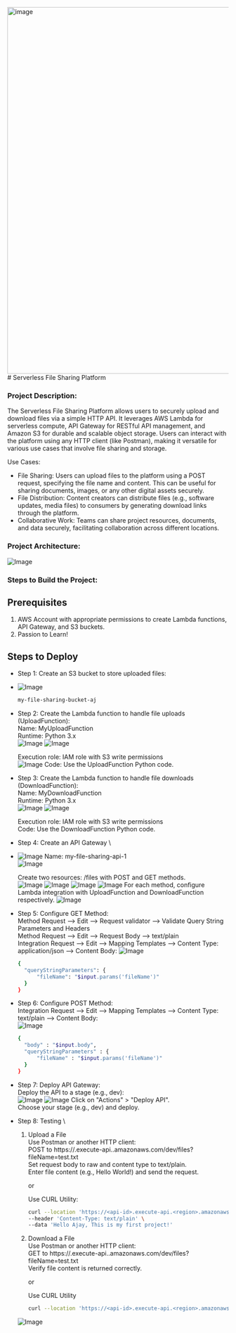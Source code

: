 <img width="1903" height="834" alt="image" src="https://github.com/user-attachments/assets/4aab5e3a-3ebd-4d35-ae2d-c48168ef65db" /># Serverless File Sharing Platform

### Project Description:

The Serverless File Sharing Platform allows users to securely upload and download files via a simple HTTP API. It leverages AWS Lambda for serverless compute, API Gateway for RESTful API management, and Amazon S3 for durable and scalable object storage. Users can interact with the platform using any HTTP client (like Postman), making it versatile for various use cases that involve file sharing and storage.


Use Cases: 

* File Sharing: Users can upload files to the platform using a POST request, specifying the file name and content. This can be useful for sharing documents, images, or any other digital assets securely. 
* File Distribution: Content creators can distribute files (e.g., software updates, media files) to consumers by generating download links through the platform. 
* Collaborative Work: Teams can share project resources, documents, and data securely, facilitating collaboration across different locations.

### Project Architecture:

![Image](https://github.com/Ajaytipte/Serverless-File-Sharing-Platform-AWS-/blob/main/assests/Architecture.png?raw=true)


### Steps to Build the Project:

## Prerequisites

1. AWS Account with appropriate permissions to create Lambda functions, API Gateway, and S3 buckets.
2. Passion to Learn!

## Steps to Deploy

* Step 1: Create an S3 bucket to store uploaded files:
* ![Image](https://github.com/Ajaytipte/Serverless-File-Sharing-Platform-AWS-/blob/main/assests/Screenshot%202025-07-17%20121140.png?raw=true)

  ```bash
  my-file-sharing-bucket-aj
  ```

* Step 2: Create the Lambda function to handle file uploads (UploadFunction): \
  Name: MyUploadFunction \
  Runtime: Python 3.x \
  ![Image](https://github.com/Ajaytipte/Serverless-File-Sharing-Platform-AWS-/blob/main/assests/Screenshot%202025-07-17%20122343.png?raw=true)
  ![Image](https://github.com/Ajaytipte/Serverless-File-Sharing-Platform-AWS-/blob/main/assests/Screenshot%202025-07-17%20123008.png?raw=true)
  
  Execution role: IAM role with S3 write permissions \
  ![Image](https://github.com/Ajaytipte/Serverless-File-Sharing-Platform-AWS-/blob/main/assests/Screenshot%202025-07-17%20122828.png?raw=true)
  Code: Use the UploadFunction Python code.
  

* Step 3: Create the Lambda function to handle file downloads (DownloadFunction): \
  Name: MyDownloadFunction \
  Runtime: Python 3.x \
  ![Image](https://github.com/Ajaytipte/Serverless-File-Sharing-Platform-AWS-/blob/main/assests/Screenshot%202025-07-17%20123209.png?raw=true)
  ![Image](https://github.com/Ajaytipte/Serverless-File-Sharing-Platform-AWS-/blob/main/assests/Screenshot%202025-07-17%20123225.png?raw=true)
  
  Execution role: IAM role with S3 write permissions \
  Code: Use the DownloadFunction Python code.

* Step 4: Create an API Gateway \
* ![Image](https://github.com/Ajaytipte/Serverless-File-Sharing-Platform-AWS-/blob/main/assests/Screenshot%202025-07-17%20123404.png?raw=true)
  Name: my-file-sharing-api-1 \
  ![Image](https://github.com/Ajaytipte/Serverless-File-Sharing-Platform-AWS-/blob/main/assests/Screenshot%202025-07-17%20123452.png?raw=true)
  
  Create two resources: /files with POST and GET methods. \
  ![Image](https://github.com/Ajaytipte/Serverless-File-Sharing-Platform-AWS-/blob/main/assests/Screenshot%202025-07-17%20123613.png?raw=true)
  ![Image](https://github.com/Ajaytipte/Serverless-File-Sharing-Platform-AWS-/blob/main/assests/Screenshot%202025-07-17%20123744.png?raw=true)
  ![Image](https://github.com/Ajaytipte/Serverless-File-Sharing-Platform-AWS-/blob/main/assests/Screenshot%202025-07-17%20123856.png?raw=true)
  ![Image](https://github.com/Ajaytipte/Serverless-File-Sharing-Platform-AWS-/blob/main/assests/Screenshot%202025-07-17%20124619.png?raw=true)
  For each method, configure Lambda integration with UploadFunction and DownloadFunction respectively. 
  ![Image](https://github.com/Ajaytipte/Serverless-File-Sharing-Platform-AWS-/blob/main/assests/Screenshot%202025-07-17%20124820.png?raw=true)
  

* Step 5: Configure GET Method: \
  Method Request --> Edit --> Request validator --> Validate Query String Parameters and Headers \
  Method Request --> Edit --> Request Body --> text/plain \
  Integration Request --> Edit --> Mapping Templates --> Content Type: application/json --> Content Body: 
  ![Image](https://github.com/Ajaytipte/Serverless-File-Sharing-Platform-AWS-/blob/main/assests/Screenshot%202025-07-17%20125023.png?raw=true)
  ```bash
  {
    "queryStringParameters": {
        "fileName": "$input.params('fileName')"
    }
  }
  ```
* Step 6: Configure POST Method: \
  Integration Request --> Edit --> Mapping Templates --> Content Type: text/plain --> Content Body: \
  ![Image](https://github.com/Ajaytipte/Serverless-File-Sharing-Platform-AWS-/blob/main/assests/Screenshot%202025-07-17%20125210.png?raw=true)
  ```bash
  {
    "body" : "$input.body",
    "queryStringParameters" : {
        "fileName" : "$input.params('fileName')"
    }
  }
  ```
* Step 7: Deploy API Gateway: \
  Deploy the API to a stage (e.g., dev): \
  ![Image](https://github.com/Ajaytipte/Serverless-File-Sharing-Platform-AWS-/blob/main/assests/Screenshot%202025-07-17%20125230.png?raw=true)
  ![Image](https://github.com/Ajaytipte/Serverless-File-Sharing-Platform-AWS-/blob/main/assests/Screenshot%202025-07-17%20125436.png?raw=true)
  Click on "Actions" > "Deploy API". \
  Choose your stage (e.g., dev) and deploy. 

* Step 8: Testing \
    1. Upload a File \
       Use Postman or another HTTP client: \
       POST to https://<api-id>.execute-api.<region>.amazonaws.com/dev/files?fileName=test.txt \
       Set request body to raw and content type to text/plain. \
       Enter file content (e.g., Hello World!) and send the request.

       or

       Use CURL Utility:
       ```bash
       curl --location 'https://<api-id>.execute-api.<region>.amazonaws.com/dev/files?fileName=test.txt' \
       --header 'Content-Type: text/plain' \
       --data 'Hello Ajay, This is my first project!'
       ```

    3. Download a File \
       Use Postman or another HTTP client: \
       GET to https://<api-id>.execute-api.<region>.amazonaws.com/dev/files?fileName=test.txt \
       Verify file content is returned correctly.

       or

       Use CURL Utility
       ```bash
       curl --location 'https://<api-id>.execute-api.<region>.amazonaws.com/dev/files?fileName=test.txt'
       ```
  ![Image](https://github.com/Ajaytipte/Serverless-File-Sharing-Platform-AWS-/blob/main/assests/Screenshot%202025-07-17%20131342.png?raw=true)
  

